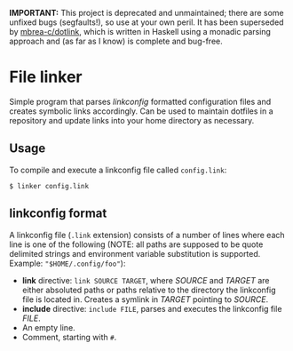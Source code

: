 **IMPORTANT:** This project is deprecated and unmaintained; there are some unfixed bugs (segfaults!), so use at your own peril. It has been superseded by [mbrea-c/dotlink](https://github.com/mbrea-c/dotlink), which is written in Haskell using a monadic parsing approach and (as far as I know) is complete and bug-free.

# File linker

Simple program that parses _linkconfig_ formatted configuration files and creates 
symbolic links accordingly. Can be used to maintain dotfiles in a repository and
update links into your home directory as necessary.

## Usage

To compile and execute a linkconfig file called ```config.link```:
```
$ linker config.link
```

## linkconfig format

A linkconfig file (```.link``` extension) consists of a number of lines where each line
is one of the following (NOTE: all paths are supposed to be quote delimited strings and 
environment variable substitution is supported. Example: ```"$HOME/.config/foo"```):
 - __link__ directive:  ```link SOURCE TARGET```, where _SOURCE_ and _TARGET_ are either absoluted paths or 
 paths relative to the directory the linkconfig file is located in. Creates a symlink in _TARGET_ pointing to _SOURCE_.
 - __include__ directive: ```include FILE```, parses and executes the linkconfig file _FILE_.
 - An empty line.
 - Comment, starting with ```#```.
